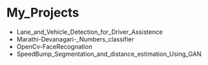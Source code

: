 # My_Projects
* Lane_and_Vehicle_Detection_for_Driver_Assistence
* Marathi-Devanagari-_Numbers_classifier
* OpenCv-FaceRecognation
* SpeedBump_Segmentation_and_distance_estimation_Using_GAN